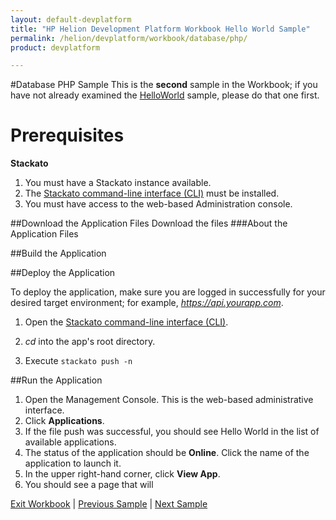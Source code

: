 ```yaml
---
layout: default-devplatform
title: "HP Helion Development Platform Workbook Hello World Sample"
permalink: /helion/devplatform/workbook/database/php/
product: devplatform

---
```

#Database PHP Sample
This is the **second** sample in the Workbook; if you have not already examined the [HelloWorld](/helion/devplatform/workbook/helloworld/php/) sample, please do that one first.
# Prerequisites
**Stackato**

1. You must have a Stackato instance available. 
2. The  [Stackato command-line interface (CLI)](http://docs.stackato.com/user/client/index.html#client) must be installed. 
3. You must have access to the web-based Administration console.

##Download the Application Files
Download the files 
###About the Application Files

##Build the Application



##Deploy the Application

To deploy the application, make sure you are logged in successfully for your desired target environment; for example, *https://api.yourapp.com*.

1. Open the  [Stackato command-line interface (CLI)](http://docs.stackato.com/user/client/index.html#client).

2. *cd* into the app's root directory.
3. Execute `stackato push -n` 

##Run the Application

1. Open the Management Console. This is the web-based administrative interface.
2. Click **Applications**.
3. If the file push was successful, you should see Hello World in the list of available applications. 
4. The status of the application should be **Online**. Click the name of the application to launch it. 
5. In the upper right-hand corner, click **View App**.
6. You should see a page that will 


[Exit Workbook](/helion/devplatform/) | [Previous Sample](/helion/devplatform/workbook/helloworld/php/) | [Next Sample](/helion/devplatform/workbook/messaging/php/)

